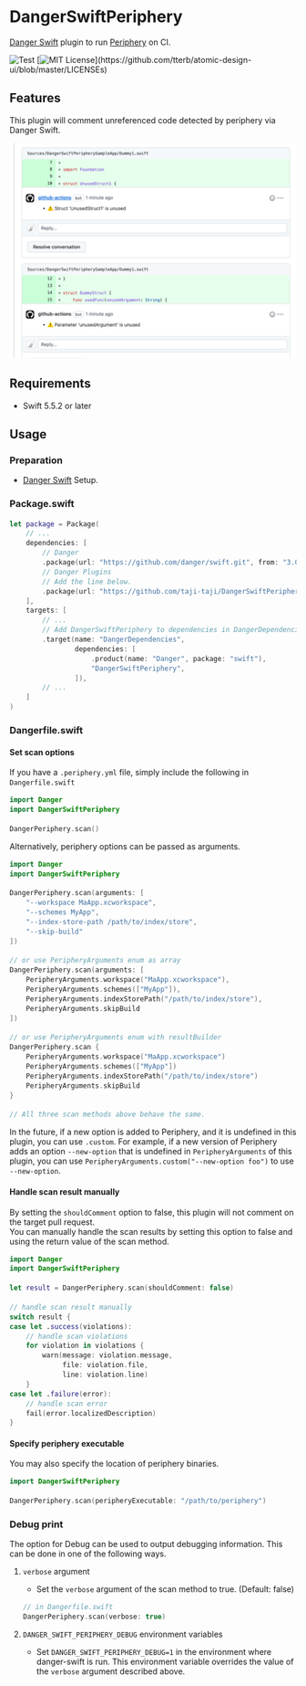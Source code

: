 # DangerSwiftPeriphery

[Danger Swift](https://github.com/danger/swift) plugin to run [Periphery](https://github.com/peripheryapp/periphery) on CI.


![Test](https://github.com/taji-taji/DangerSwiftPeriphery/actions/workflows/test.yml/badge.svg)
[![MIT License](https://img.shields.io/apm/l/atomic-design-ui.svg?)](https://github.com/tterb/atomic-design-ui/blob/master/LICENSEs)

## Features

This plugin will comment unreferenced code detected by periphery via Danger Swift.

![Image](Resources/Images/screenshot.png)

## Requirements

- Swift 5.5.2 or later

## Usage

### Preparation

- [Danger Swift](https://github.com/danger/swift) Setup.

### Package.swift

```swift
let package = Package(
    // ...
    dependencies: [
        // Danger
        .package(url: "https://github.com/danger/swift.git", from: "3.0.0"), // dev
        // Danger Plugins
        // Add the line below.
        .package(url: "https://github.com/taji-taji/DangerSwiftPeriphery.git", from: "1.0.0"), // dev
    ],
    targets: [
        // ...
        // Add DangerSwiftPeriphery to dependencies in DangerDependencies.
        .target(name: "DangerDependencies",
                dependencies: [
                    .product(name: "Danger", package: "swift"),
                    "DangerSwiftPeriphery",
                ]),
        // ...
    ]
)
```


### Dangerfile.swift

#### Set scan options

If you have a `.periphery.yml` file, simply include the following in `Dangerfile.swift`

```swift
import Danger
import DangerSwiftPeriphery

DangerPeriphery.scan()
```

Alternatively, periphery options can be passed as arguments.

```swift
import Danger
import DangerSwiftPeriphery

DangerPeriphery.scan(arguments: [
    "--workspace MaApp.xcworkspace",
    "--schemes MyApp",
    "--index-store-path /path/to/index/store",
    "--skip-build"
])

// or use PeripheryArguments enum as array
DangerPeriphery.scan(arguments: [
    PeripheryArguments.workspace("MaApp.xcworkspace"),
    PeripheryArguments.schemes(["MyApp"]),
    PeripheryArguments.indexStorePath("/path/to/index/store"),
    PeripheryArguments.skipBuild
])

// or use PeripheryArguments enum with resultBuilder
DangerPeriphery.scan {
    PeripheryArguments.workspace("MaApp.xcworkspace")
    PeripheryArguments.schemes(["MyApp"])
    PeripheryArguments.indexStorePath("/path/to/index/store")
    PeripheryArguments.skipBuild
}

// All three scan methods above behave the same.
```

In the future, if a new option is added to Periphery, and it is undefined in this plugin, you can use `.custom`.
For example, if a new version of Periphery adds an option `--new-option` that is undefined in `PeripheryArguments` of this plugin, you can use `PeripheryArguments.custom("--new-option foo")` to use `--new-option`.

#### Handle scan result manually

By setting the `shouldComment` option to false, this plugin will not comment on the target pull request.  
You can manually handle the scan results by setting this option to false and using the return value of the scan method.

```swift
import Danger
import DangerSwiftPeriphery

let result = DangerPeriphery.scan(shouldComment: false)

// handle scan result manually
switch result {
case let .success(violations):
    // handle scan violations
    for violation in violations {
        warn(message: violation.message,
             file: violation.file,
             line: violation.line)
    }
case let .failure(error):
    // handle scan error
    fail(error.localizedDescription)
}
```

#### Specify periphery executable

You may also specify the location of periphery binaries.

```swift
import DangerSwiftPeriphery

DangerPeriphery.scan(peripheryExecutable: "/path/to/periphery")
```

### Debug print

The option for Debug can be used to output debugging information.
This can be done in one of the following ways.

1. `verbose` argument
    - Set the `verbose` argument of the scan method to true. (Default: false)
    ```swift
    // in Dangerfile.swift
    DangerPeriphery.scan(verbose: true)
    ```

2. `DANGER_SWIFT_PERIPHERY_DEBUG` environment variables
    - Set `DANGER_SWIFT_PERIPHERY_DEBUG=1` in the environment where danger-swift is run.
This environment variable overrides the value of the `verbose` argument described above.

